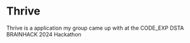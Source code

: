 # Thrive
Thrive is a application my group came up with at the CODE_EXP DSTA BRAINHACK 2024 Hackathon
